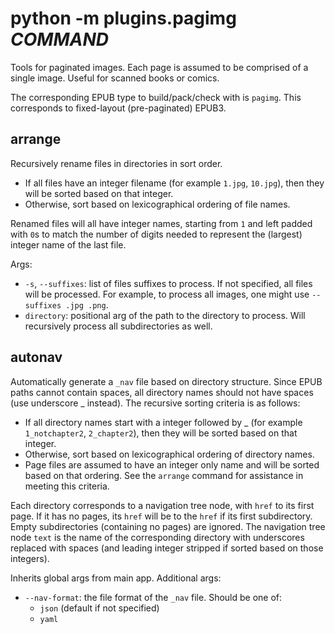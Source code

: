 # python -m plugins.pagimg *COMMAND*

Tools for paginated images. Each page is assumed to be comprised of a single image. Useful for scanned books or comics.

The corresponding EPUB type to build/pack/check with is `pagimg`. This corresponds to fixed-layout (pre-paginated) EPUB3.

## arrange

Recursively rename files in directories in sort order.

* If all files have an integer filename (for example `1.jpg`, `10.jpg`), then they will be sorted based on that integer.
* Otherwise, sort based on lexicographical ordering of file names.

Renamed files will all have integer names, starting from `1` and left padded with `0`s to match the number of digits needed to represent the (largest) integer name of the last file.

Args:

* `-s`, `--suffixes`: list of files suffixes to process. If not specified, all files will be processed. For example, to process all images, one might use `--suffixes .jpg .png`.
* `directory`: positional arg of the path to the directory to process. Will recursively process all subdirectories as well.

## autonav

Automatically generate a `_nav` file based on directory structure. Since EPUB paths cannot contain spaces, all directory names should not have spaces (use underscore _ instead). The recursive sorting criteria is as follows:

* If all directory names start with a integer followed by _ (for example `1_notchapter2`, `2_chapter2`), then they will be sorted based on that integer.
* Otherwise, sort based on lexicographical ordering of directory names.
* Page files are assumed to have an integer only name and will be sorted based on that ordering. See the `arrange` command for assistance in meeting this criteria.

Each directory corresponds to a navigation tree node, with `href` to its first page. If it has no pages, its `href` will be to the `href` if its first subdirectory. Empty subdirectories (containing no pages) are ignored. The navigation tree node `text` is the name of the corresponding directory with underscores replaced with spaces (and leading integer stripped if sorted based on those integers).

Inherits global args from main app. Additional args:

* `--nav-format`: the file format of the `_nav` file. Should be one of:
    * `json` (default if not specified)
    * `yaml`